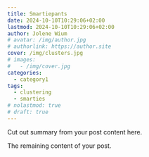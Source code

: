 ```yaml
---
title: Smartiepants
date: 2024-10-10T10:29:06+02:00
lastmod: 2024-10-10T10:29:06+02:00
author: Jolene Wium
# avatar: /img/author.jpg
# authorlink: https://author.site
cover: /img/clusters.jpg
# images:
#   - /img/cover.jpg
categories:
  - category1
tags:
  - clustering
  - smarties
# nolastmod: true
# draft: true
---
```


Cut out summary from your post content here.

<!--more-->

The remaining content of your post.
